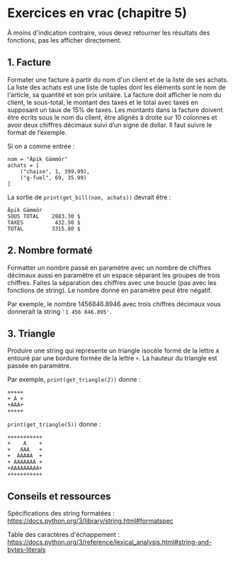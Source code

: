 # Exercices en vrac (chapitre 5)

À moins d'indication contraire, vous devez retourner les résultats des fonctions, pas les afficher directement.

## 1. Facture

Formater une facture à partir du nom d'un client et de la liste de ses achats. La liste des achats est une liste de tuples dont les éléments sont le nom de l'article, sa quantité et son prix unitaire. La facture doit afficher le nom du client, le sous-total, le montant des taxes et le total avec taxes en supposant un taux de 15% de taxes. Les montants dans la facture doivent être écrits sous le nom du client, être alignés à droite sur 10 colonnes et avoir deux chiffres décimaux suivi d’un signe de dollar. Il faut suivre le format de l’exemple.

Si on a comme entrée :
```
nom = "Äpik Gämmör"
achats = [
    ("chaise", 1, 399.99),
    ("g-fuel", 69, 35.99)
]
```
La sortie de `print(get_bill(nom, achats))` devrait être :
```
Äpik Gämmör
SOUS TOTAL    2883.30 $
TAXES          432.50 $
TOTAL         3315.80 $
```

## 2. Nombre formaté

Formatter un nombre passé en paramètre avec un nombre de chiffres décimaux aussi en paramètre et un espace séparant les groupes de trois chiffres. Faites la séparation des chiffres avec une boucle (pas avec les fonctions de string). Le nombre donné en paramètre peut être négatif.

Par exemple, le nombre 1456846.8946 avec trois chiffres décimaux vous donnerait la string `'1 456 846.895'`.

## 3. Triangle

Produire une string qui représente un triangle isocèle formé de la lettre `A` entouré par une bordure formée de la lettre `+`. La hauteur du triangle est passée en paramètre.

Par exemple, `print(get_triangle(2))` donne :
```
+++++
+ A +
+AAA+
+++++
```
`print(get_triangle(5))` donne :
```
+++++++++++
+    A    +
+   AAA   +
+  AAAAA  +
+ AAAAAAA +
+AAAAAAAAA+
+++++++++++
```

## Conseils et ressources

Spécifications des string formatées : https://docs.python.org/3/library/string.html#formatspec

Table des caractères d'échappement : https://docs.python.org/3/reference/lexical_analysis.html#string-and-bytes-literals

